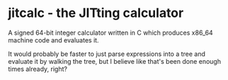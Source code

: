 # jitcalc - the JITting calculator

A signed 64-bit integer calculator written in C which produces x86_64
machine code and evaluates it.

It would probably be faster to just parse expressions into a tree and
evaluate it by walking the tree, but I believe like that's been done
enough times already, right?
